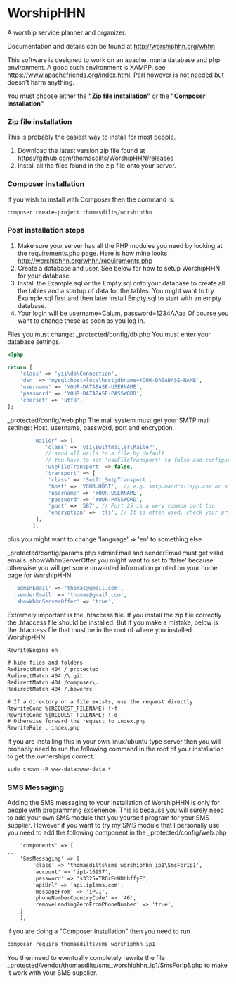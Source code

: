 # WorshipHHN
A worship service planner and organizer.

Documentation and details can be found at http://worshiphhn.org/whhn

This software is designed to work on an apache, maria database and php environment.  A good such environment is XAMPP. see https://www.apachefriends.org/index.html. Perl however is not needed but doesn't harm anything.

You must choose either the **"Zip file installation"** or the **"Composer installation"**

### Zip file installation
This is probably the easiest way to install for most people.

1. Download the latest version zip file found at  https://github.com/thomasdilts/WorshipHHN/releases
2. Install all the files found in the zip file onto your server.

### Composer installation

If you wish to install with Composer then the command is:

```txt
composer create-project thomasdilts/worshiphhn
```

### Post installation steps
1. Make sure your server has all the PHP modules you need by looking at the requirements.php page. Here is how mine looks http://worshiphhn.org/whhn/requirements.php
2. Create a database and user. See below for how to setup WorshipHHN for your database.
3. Install the Example.sql or the Empty.sql onto your database to create all the tables and a startup of data for the tables. You might want to try Example.sql first and then later install Empty.sql to start with an empty database.
4. Your login will be username=Calum, password=1234AAaa  Of course you want to change these as soon as you log in.

Files you must change:
_protected/config/db.php
You must enter your database settings.
```php
<?php

return [
    'class' => 'yii\db\Connection',
    'dsn' => 'mysql:host=localhost;dbname=YOUR-DATABASE-NAME',
    'username' => 'YOUR-DATABASE-USERNAME',
    'password' => 'YOUR-DATABASE-PASSWORD',
    'charset' => 'utf8',
];
```
_protected/config/web.php
The mail system must get your SMTP mail settings: Host, username, password, port and encryption.
```php
        'mailer' => [
            'class' => 'yii\swiftmailer\Mailer',
            // send all mails to a file by default. 
            // You have to set 'useFileTransport' to false and configure a transport for the mailer to send real emails.
            'useFileTransport' => false,
			'transport' => [
             'class' => 'Swift_SmtpTransport',
             'host' => 'YOUR.HOST',  // e.g. smtp.mandrillapp.com or smtp.gmail.com
             'username' => 'YOUR-USERNAME',
             'password' => 'YOUR-PASSWORD', 
             'port' => '587', // Port 25 is a very common port too
             'encryption' => 'tls', // It is often used, check your provider or mail server specs
         ],
        ],
```
plus you might want to change 'language' => 'en' to something else

_protected/config/params.php
adminEmail and senderEmail must get valid emails. showWhhnServerOffer you might want to set to 'false' because otherwise you will get some unwanted information printed on your home page for WorshipHHN
```php
  'adminEmail' => 'thomas@gmail.com', 
  'senderEmail' => 'thomas@gmail.com',
  'showWhhnServerOffer' => 'true',
```

Extremely important is the .htaccess file. If you install the zip file correctly the .htaccess file should be installed. But if you make a mistake, below is the .htaccess file that must be in the root of where you installed WorshipHHN
```txt
RewriteEngine on

# hide files and folders
RedirectMatch 404 /_protected
RedirectMatch 404 /\.git
RedirectMatch 404 /composer\.
RedirectMatch 404 /.bowerrc

# If a directory or a file exists, use the request directly
RewriteCond %{REQUEST_FILENAME} !-f
RewriteCond %{REQUEST_FILENAME} !-d
# Otherwise forward the request to index.php
RewriteRule . index.php
```

If you are installing this in your own linux/ubuntu type server then you will probably need to run the following command in the root of your installation to get the ownerships correct.

```txt
sudo chown -R www-data:www-data *
```
### SMS Messaging

Adding the SMS messaging to your installation of WorshipHHN is only for people with programming experience.
This is because you will surely need to add your own SMS module that you yourself program for your SMS supplier. However if you want to try
my SMS module that I personally use you need to add the following component in the _protected/config/web.php

```txt
    'components' => [
...
	'SmsMessaging' => [
		'class' => 'thomasdilts\sms_worshiphhn_ip1\SmsForIp1',
		'account' => 'ip1-16957',
		'password' => 's3325xTRGrEnHDbbffyE',
		'apiUrl' => 'api.ip1sms.com',
		'messageFrom' => 'iP.1',
		'phoneNumberCountryCode' => '46', 
		'removeLeadingZeroFromPhoneNumber' => 'true', 			
	]		
    ],
```

if you are doing a "Composer installation" then you need to run

```txt
composer require thomasdilts/sms_worshiphhn_ip1
```
You then need to eventually completely rewrite the file _protected/vendor/thomasdilts/sms_worshiphhn_ip1/SmsForIp1.php to 
make it work with your SMS supplier.
